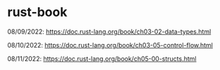 # rust-book
08/09/2022: https://doc.rust-lang.org/book/ch03-02-data-types.html

08/10/2022: https://doc.rust-lang.org/book/ch03-05-control-flow.html

08/11/2022: https://doc.rust-lang.org/book/ch05-00-structs.html
